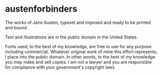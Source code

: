 # austenforbinders
The works of Jane Austen, typeset and imposed and ready to be printed and bound.

Text and illustrations are in the public domain in the United States.

Fonts used, to the best of my knowledge, are free to use for any purpose including commercial. Whatever original work of mine this effort represents, I place into the public domain. In other words, to the best of my knowledge you *may* make and sell copies. I am not a lawyer and you are responsible for compliance with your government's copyright laws.
